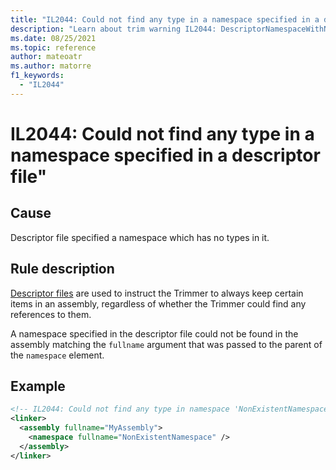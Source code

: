 ```yaml
---
title: "IL2044: Could not find any type in a namespace specified in a descriptor file"
description: "Learn about trim warning IL2044: DescriptorNamespaceWithNoTypes"
ms.date: 08/25/2021
ms.topic: reference
author: mateoatr
ms.author: matorre
f1_keywords:
  - "IL2044"
---
```

# IL2044: Could not find any type in a namespace specified in a descriptor file"

## Cause

Descriptor file specified a namespace which has no types in it.

## Rule description

[Descriptor files](https://github.com/mono/linker/blob/main/docs/data-formats.md) are
used to instruct the Trimmer to always keep certain items in an assembly, regardless of
whether the Trimmer could find any references to them.

A namespace specified in the descriptor file could not be found in the assembly matching
the `fullname` argument that was passed to the parent of the `namespace` element.

## Example

```XML
<!-- IL2044: Could not find any type in namespace 'NonExistentNamespace' -->
<linker>
  <assembly fullname="MyAssembly">
    <namespace fullname="NonExistentNamespace" />
  </assembly>
</linker>
```
